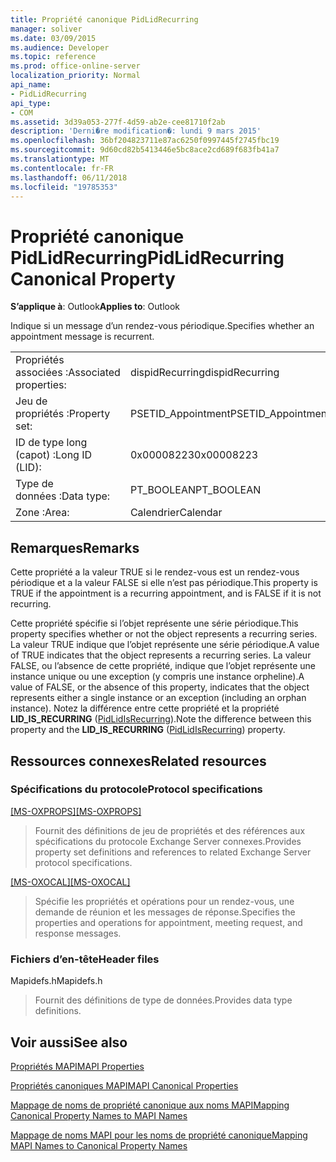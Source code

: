```yaml
---
title: Propriété canonique PidLidRecurring
manager: soliver
ms.date: 03/09/2015
ms.audience: Developer
ms.topic: reference
ms.prod: office-online-server
localization_priority: Normal
api_name:
- PidLidRecurring
api_type:
- COM
ms.assetid: 3d39a053-277f-4d59-ab2e-cee81710f2ab
description: 'Derni�re modification�: lundi 9 mars 2015'
ms.openlocfilehash: 36bf204823711e87ac6250f0997445f2745fbc19
ms.sourcegitcommit: 9d60cd82b5413446e5bc8ace2cd689f683fb41a7
ms.translationtype: MT
ms.contentlocale: fr-FR
ms.lasthandoff: 06/11/2018
ms.locfileid: "19785353"
---
```

# <a name="pidlidrecurring-canonical-property"></a><span data-ttu-id="0f42e-103">Propriété canonique PidLidRecurring</span><span class="sxs-lookup"><span data-stu-id="0f42e-103">PidLidRecurring Canonical Property</span></span>

  
  
<span data-ttu-id="0f42e-104">**S’applique à**: Outlook</span><span class="sxs-lookup"><span data-stu-id="0f42e-104">**Applies to**: Outlook</span></span> 
  
<span data-ttu-id="0f42e-105">Indique si un message d’un rendez-vous périodique.</span><span class="sxs-lookup"><span data-stu-id="0f42e-105">Specifies whether an appointment message is recurrent.</span></span>
  
|||
|:-----|:-----|
|<span data-ttu-id="0f42e-106">Propriétés associées :</span><span class="sxs-lookup"><span data-stu-id="0f42e-106">Associated properties:</span></span>  <br/> |<span data-ttu-id="0f42e-107">dispidRecurring</span><span class="sxs-lookup"><span data-stu-id="0f42e-107">dispidRecurring</span></span>  <br/> |
|<span data-ttu-id="0f42e-108">Jeu de propriétés :</span><span class="sxs-lookup"><span data-stu-id="0f42e-108">Property set:</span></span>  <br/> |<span data-ttu-id="0f42e-109">PSETID_Appointment</span><span class="sxs-lookup"><span data-stu-id="0f42e-109">PSETID_Appointment</span></span>  <br/> |
|<span data-ttu-id="0f42e-110">ID de type long (capot) :</span><span class="sxs-lookup"><span data-stu-id="0f42e-110">Long ID (LID):</span></span>  <br/> |<span data-ttu-id="0f42e-111">0x00008223</span><span class="sxs-lookup"><span data-stu-id="0f42e-111">0x00008223</span></span>  <br/> |
|<span data-ttu-id="0f42e-112">Type de données :</span><span class="sxs-lookup"><span data-stu-id="0f42e-112">Data type:</span></span>  <br/> |<span data-ttu-id="0f42e-113">PT_BOOLEAN</span><span class="sxs-lookup"><span data-stu-id="0f42e-113">PT_BOOLEAN</span></span>  <br/> |
|<span data-ttu-id="0f42e-114">Zone :</span><span class="sxs-lookup"><span data-stu-id="0f42e-114">Area:</span></span>  <br/> |<span data-ttu-id="0f42e-115">Calendrier</span><span class="sxs-lookup"><span data-stu-id="0f42e-115">Calendar</span></span>  <br/> |
   
## <a name="remarks"></a><span data-ttu-id="0f42e-116">Remarques</span><span class="sxs-lookup"><span data-stu-id="0f42e-116">Remarks</span></span>

<span data-ttu-id="0f42e-117">Cette propriété a la valeur TRUE si le rendez-vous est un rendez-vous périodique et a la valeur FALSE si elle n’est pas périodique.</span><span class="sxs-lookup"><span data-stu-id="0f42e-117">This property is TRUE if the appointment is a recurring appointment, and is FALSE if it is not recurring.</span></span>
  
<span data-ttu-id="0f42e-118">Cette propriété spécifie si l’objet représente une série périodique.</span><span class="sxs-lookup"><span data-stu-id="0f42e-118">This property specifies whether or not the object represents a recurring series.</span></span> <span data-ttu-id="0f42e-119">La valeur TRUE indique que l’objet représente une série périodique.</span><span class="sxs-lookup"><span data-stu-id="0f42e-119">A value of TRUE indicates that the object represents a recurring series.</span></span> <span data-ttu-id="0f42e-120">La valeur FALSE, ou l’absence de cette propriété, indique que l’objet représente une instance unique ou une exception (y compris une instance orpheline).</span><span class="sxs-lookup"><span data-stu-id="0f42e-120">A value of FALSE, or the absence of this property, indicates that the object represents either a single instance or an exception (including an orphan instance).</span></span> <span data-ttu-id="0f42e-121">Notez la différence entre cette propriété et la propriété **LID_IS_RECURRING** ([PidLidIsRecurring](pidlidisrecurring-canonical-property.md)).</span><span class="sxs-lookup"><span data-stu-id="0f42e-121">Note the difference between this property and the **LID_IS_RECURRING** ([PidLidIsRecurring](pidlidisrecurring-canonical-property.md)) property.</span></span>
  
## <a name="related-resources"></a><span data-ttu-id="0f42e-122">Ressources connexes</span><span class="sxs-lookup"><span data-stu-id="0f42e-122">Related resources</span></span>

### <a name="protocol-specifications"></a><span data-ttu-id="0f42e-123">Spécifications du protocole</span><span class="sxs-lookup"><span data-stu-id="0f42e-123">Protocol specifications</span></span>

<span data-ttu-id="0f42e-124">[[MS-OXPROPS]](http://msdn.microsoft.com/library/f6ab1613-aefe-447d-a49c-18217230b148%28Office.15%29.aspx)</span><span class="sxs-lookup"><span data-stu-id="0f42e-124">[[MS-OXPROPS]](http://msdn.microsoft.com/library/f6ab1613-aefe-447d-a49c-18217230b148%28Office.15%29.aspx)</span></span>
  
> <span data-ttu-id="0f42e-125">Fournit des définitions de jeu de propriétés et des références aux spécifications du protocole Exchange Server connexes.</span><span class="sxs-lookup"><span data-stu-id="0f42e-125">Provides property set definitions and references to related Exchange Server protocol specifications.</span></span>
    
<span data-ttu-id="0f42e-126">[[MS-OXOCAL]](http://msdn.microsoft.com/library/09861fde-c8e4-4028-9346-e7c214cfdba1%28Office.15%29.aspx)</span><span class="sxs-lookup"><span data-stu-id="0f42e-126">[[MS-OXOCAL]](http://msdn.microsoft.com/library/09861fde-c8e4-4028-9346-e7c214cfdba1%28Office.15%29.aspx)</span></span>
  
> <span data-ttu-id="0f42e-127">Spécifie les propriétés et opérations pour un rendez-vous, une demande de réunion et les messages de réponse.</span><span class="sxs-lookup"><span data-stu-id="0f42e-127">Specifies the properties and operations for appointment, meeting request, and response messages.</span></span>
    
### <a name="header-files"></a><span data-ttu-id="0f42e-128">Fichiers d’en-tête</span><span class="sxs-lookup"><span data-stu-id="0f42e-128">Header files</span></span>

<span data-ttu-id="0f42e-129">Mapidefs.h</span><span class="sxs-lookup"><span data-stu-id="0f42e-129">Mapidefs.h</span></span>
  
> <span data-ttu-id="0f42e-130">Fournit des définitions de type de données.</span><span class="sxs-lookup"><span data-stu-id="0f42e-130">Provides data type definitions.</span></span>
    
## <a name="see-also"></a><span data-ttu-id="0f42e-131">Voir aussi</span><span class="sxs-lookup"><span data-stu-id="0f42e-131">See also</span></span>



[<span data-ttu-id="0f42e-132">Propriétés MAPI</span><span class="sxs-lookup"><span data-stu-id="0f42e-132">MAPI Properties</span></span>](mapi-properties.md)
  
[<span data-ttu-id="0f42e-133">Propriétés canoniques MAPI</span><span class="sxs-lookup"><span data-stu-id="0f42e-133">MAPI Canonical Properties</span></span>](mapi-canonical-properties.md)
  
[<span data-ttu-id="0f42e-134">Mappage de noms de propriété canonique aux noms MAPI</span><span class="sxs-lookup"><span data-stu-id="0f42e-134">Mapping Canonical Property Names to MAPI Names</span></span>](mapping-canonical-property-names-to-mapi-names.md)
  
[<span data-ttu-id="0f42e-135">Mappage de noms MAPI pour les noms de propriété canonique</span><span class="sxs-lookup"><span data-stu-id="0f42e-135">Mapping MAPI Names to Canonical Property Names</span></span>](mapping-mapi-names-to-canonical-property-names.md)

